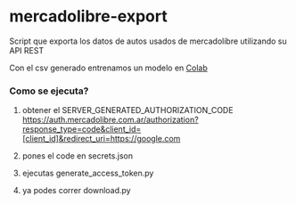# mercadolibre-export

Script que exporta los datos de autos usados de mercadolibre utilizando su API REST

Con el csv generado entrenamos un modelo en [Colab](https://colab.research.google.com/drive/1o1Be_zduGx3s2BiV3b4KAlTL6kRuwyxA)

### Como se ejecuta?
1. obtener el SERVER_GENERATED_AUTHORIZATION_CODE
https://auth.mercadolibre.com.ar/authorization?response_type=code&client_id=[client_id]&redirect_uri=https://google.com

2. pones el code en secrets.json

3. ejecutas generate_access_token.py

4. ya podes correr download.py